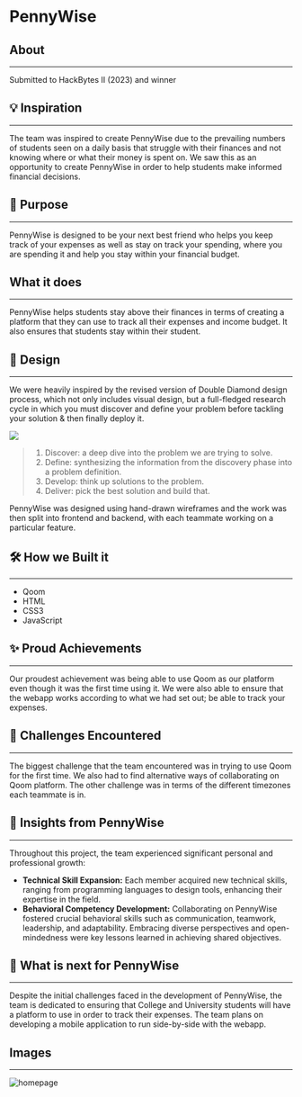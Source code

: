 PennyWise
==================
## About
---
Submitted to HackBytes II (2023) and winner

## 💡 Inspiration
---
The team was inspired to create PennyWise due to the prevailing numbers of students seen on a daily basis that struggle with their finances and not knowing where or what their money is spent on. We saw this as an opportunity to create PennyWise in order to help students make informed financial decisions.

## 🤔 Purpose
---
PennyWise is designed to be your next best friend who helps you keep track of your expenses as well as stay on track your spending, where you are spending it and help you stay within your financial budget.

## What it does
---
PennyWise helps students stay above their finances in terms of creating a platform that they can use to track all their expenses and income budget. It also ensures that students stay within their student.

## 🎨 Design
---
We were heavily inspired by the revised version of Double Diamond design process, which not only includes visual design, but a full-fledged research cycle in which you must discover and define your problem before tackling your solution & then finally deploy it.

<img src="https://res.cloudinary.com/devpost/image/fetch/s--RDG-HzfY--/c_limit,f_auto,fl_lossy,q_auto:eco,w_900/https://assets.website-files.com/5e2ae40d598c476b087ac0cb/5e4541d9b89a7d396a6d6d36_Process%2520Focus2_1%25402x.png" />

> 1. Discover: a deep dive into the problem we are trying to solve.
> 2. Define: synthesizing the information from the discovery phase into a problem definition.
> 3. Develop: think up solutions to the problem.
> 4. Deliver: pick the best solution and build that.

PennyWise was designed using hand-drawn wireframes and the work was then split into frontend and backend, with each teammate working on a particular feature. 

## 🛠 How we Built it
---
- Qoom
- HTML
- CSS3
- JavaScript

## ✨ Proud Achievements
---
Our proudest achievement was being able to use Qoom as our platform even though it was the first time using it. We were also able to ensure that the webapp works according to what we had set out; be able to track your expenses.

## 😤 Challenges Encountered
---
The biggest challenge that the team encountered was in trying to use Qoom for the first time. We also had to find alternative ways of collaborating on Qoom platform. The other challenge was in terms of the different timezones each teammate is in.

## 🙌 Insights from PennyWise
---
Throughout this project, the team experienced significant personal and professional growth:

- **Technical Skill Expansion:** Each member acquired new technical skills, ranging from programming languages to design tools, enhancing their expertise in the field.
- **Behavioral Competency Development:** Collaborating on PennyWise fostered crucial behavioral skills such as communication, teamwork, leadership, and adaptability. Embracing diverse perspectives and open-mindedness were key lessons learned in achieving shared objectives.

## 🚀 What is next for PennyWise
---
Despite the initial challenges faced in the development of PennyWise, the team is dedicated to ensuring that College and University students will have a platform to use in order to track their expenses. The team plans on developing a mobile application to run side-by-side with the webapp.

## Images
---
![homepage](https://github.com/akebu6/PennyWise/assets/74776297/0ce1baa5-96bd-49e7-aff6-330afbd89c6b)

